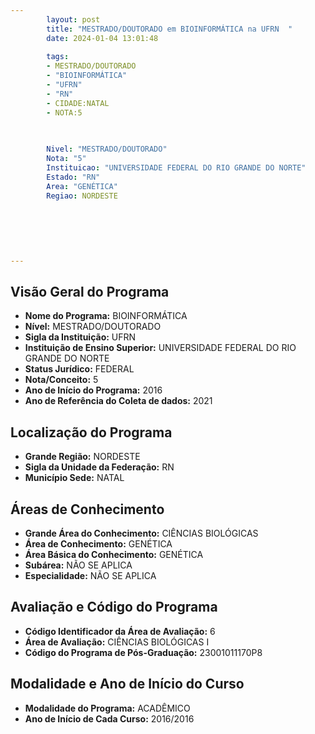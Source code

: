 ```yaml
---
        layout: post
        title: "MESTRADO/DOUTORADO em BIOINFORMÁTICA na UFRN  "
        date: 2024-01-04 13:01:48
     
        tags:
        - MESTRADO/DOUTORADO
        - "BIOINFORMÁTICA"
        - "UFRN"
        - "RN"
        - CIDADE:NATAL
        - NOTA:5
        
       

        Nivel: "MESTRADO/DOUTORADO"
        Nota: "5"
        Instituicao: "UNIVERSIDADE FEDERAL DO RIO GRANDE DO NORTE"
        Estado: "RN"
        Area: "GENÉTICA"
        Regiao: NORDESTE
        
        
        
        
        
        
---
```

## Visão Geral do Programa
- **Nome do Programa:** BIOINFORMÁTICA
- **Nível:** MESTRADO/DOUTORADO
- **Sigla da Instituição:** UFRN
- **Instituição de Ensino Superior:** UNIVERSIDADE FEDERAL DO RIO GRANDE DO NORTE
- **Status Jurídico:** FEDERAL
- **Nota/Conceito:** 5
- **Ano de Início do Programa:** 2016
- **Ano de Referência do Coleta de dados:** 2021

## Localização do Programa
- **Grande Região:** NORDESTE
- **Sigla da Unidade da Federação:** RN
- **Município Sede:** NATAL

## Áreas de Conhecimento
- **Grande Área do Conhecimento:** CIÊNCIAS BIOLÓGICAS
- **Área de Conhecimento:** GENÉTICA
- **Área Básica do Conhecimento:** GENÉTICA
- **Subárea:** NÃO SE APLICA
- **Especialidade:** NÃO SE APLICA

## Avaliação e Código do Programa
- **Código Identificador da Área de Avaliação:** 6
- **Área de Avaliação:** CIÊNCIAS BIOLÓGICAS I
- **Código do Programa de Pós-Graduação:** 23001011170P8


## Modalidade e Ano de Início do Curso
- **Modalidade do Programa:** ACADÊMICO
- **Ano de Início de Cada Curso:** 2016/2016
